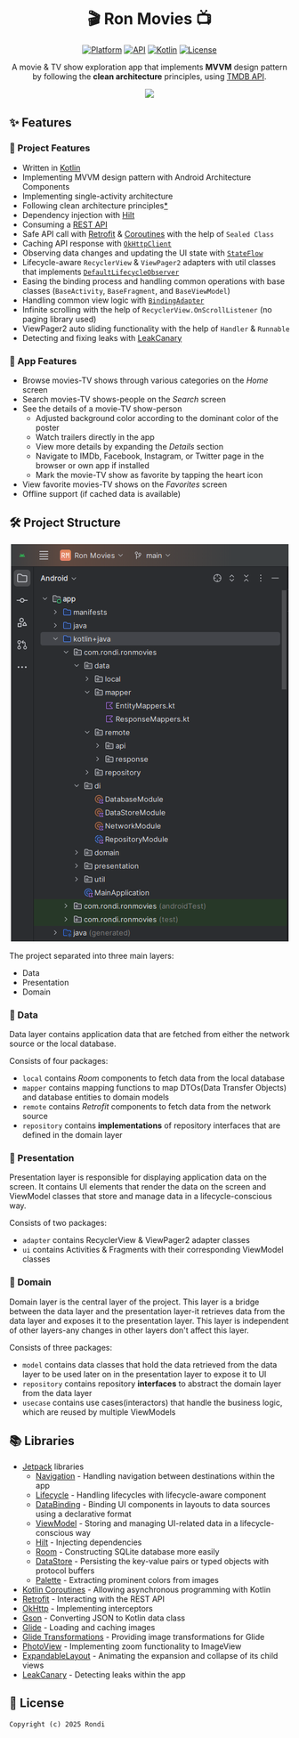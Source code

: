 <h1 align="center">🎬 Ron Movies 📺</h1>

<p align="center">
  <a href="https://www.android.com/"><img alt="Platform" src="https://img.shields.io/badge/platform-android-brightgreen.svg"/></a>
  <a href="https://developer.android.com/about/versions/lollipop"><img alt="API" src="https://img.shields.io/badge/API-21%2B-brightgreen.svg?style=flat"/></a>
  <a href="https://github.com/JetBrains/kotlin/releases/tag/v1.6.10"><img alt="Kotlin" src="https://img.shields.io/badge/Kotlin-1.6.10-blueviolet"/></a>
  <a href="https://github.com/bbor98/movieapp-mvvm-clean-architecture/blob/main/LICENSE"><img alt="License" src="https://img.shields.io/github/license/bbor98/movieapp-mvvm-clean-architecture"/></a>
</p>

<p align="center">
A movie & TV show exploration app that implements <b>MVVM</b> design pattern by following the <b>clean architecture</b> principles, using 
  <a href="https://www.themoviedb.org/">TMDB API</a>.
</p>

<p align="center">
  <a href="https://github.com/rondimarten07/ron_movies_app/tree/main/screenshoot/priview.png">
    <img src="screenshoot/priview.png">
  </a>
</p>

## ✨ Features
### 🔸 Project Features
- Written in [Kotlin](https://kotlinlang.org/)
- Implementing MVVM design pattern with Android Architecture Components
- Implementing single-activity architecture
- Following clean architecture principles[*](https://github.com/bbor98/movieapp-mvvm-clean-architecture#-note)
- Dependency injection with [Hilt](https://developer.android.com/training/dependency-injection/hilt-android)
- Consuming a [REST API](https://www.themoviedb.org/documentation/api)
- Safe API call with [Retrofit](https://github.com/square/retrofit) & [Coroutines](https://kotlinlang.org/docs/coroutines-overview.html) with the help of `Sealed Class`
- Caching API response with [`OkHttpClient`](https://square.github.io/okhttp/4.x/okhttp/okhttp3/-ok-http-client/)
- Observing data changes and updating the UI state with [`StateFlow`](https://kotlinlang.org/api/kotlinx.coroutines/kotlinx-coroutines-core/kotlinx.coroutines.flow/-state-flow/)
- Lifecycle-aware `RecyclerView` & `ViewPager2` adapters with util classes that implements [`DefaultLifecycleObserver`](https://developer.android.com/reference/androidx/lifecycle/DefaultLifecycleObserver)
- Easing the binding process and handling common operations with base classes (`BaseActivity`, `BaseFragment`, and `BaseViewModel`)
- Handling common view logic with [`BindingAdapter`](https://developer.android.com/topic/libraries/data-binding/binding-adapters)
- Infinite scrolling with the help of `RecyclerView.OnScrollListener` (no paging library used)
- ViewPager2 auto sliding functionality with the help of `Handler` & `Runnable`
- Detecting and fixing leaks with [LeakCanary](https://github.com/square/leakcanary)

### 🔹 App Features
- Browse movies-TV shows through various categories on the *Home* screen
- Search movies-TV shows-people on the *Search* screen
- See the details of a movie-TV show-person
  - Adjusted background color according to the dominant color of the poster
  - Watch trailers directly in the app
  - View more details by expanding the *Details* section
  - Navigate to IMDb, Facebook, Instagram, or Twitter page in the browser or own app if installed
  - Mark the movie-TV show as favorite by tapping the heart icon
- View favorite movies-TV shows on the *Favorites* screen
- Offline support (if cached data is available)

## 🛠 Project Structure
<p align="center">
  <a href="https://github.com/rondimarten07/ron_movies_app/tree/main/screenshoot/project.png">
    <img src="screenshoot/project.png">
  </a>
</p>

The project separated into three main layers:
- Data
- Presentation
- Domain

### 🔸 Data
Data layer contains application data that are fetched from either the network source or the local database.

Consists of four packages:
- `local` contains *Room* components to fetch data from the local database
- `mapper` contains mapping functions to map DTOs(Data Transfer Objects) and database entities to domain models
- `remote` contains *Retrofit* components to fetch data from the network source
- `repository` contains **implementations** of repository interfaces that are defined in the domain layer

### 🔸 Presentation
Presentation layer is responsible for displaying application data on the screen. It contains  UI elements that render the data on the screen and ViewModel classes that store and manage data in a lifecycle-conscious way.

Consists of two packages:
- `adapter` contains RecyclerView & ViewPager2 adapter classes
- `ui` contains Activities & Fragments with their corresponding ViewModel classes

### 🔸 Domain
Domain layer is the central layer of the project. This layer is a bridge between the data layer and the presentation layer-it retrieves data from the data layer and exposes it to the presentation layer. This layer is independent of other layers-any changes in other layers don't affect this layer.

Consists of three packages:
- `model` contains data classes that hold the data retrieved from the data layer to be used later on in the presentation layer to expose it to UI
- `repository` contains repository **interfaces** to abstract the domain layer from the data layer
- `usecase` contains use cases(interactors) that handle the business logic, which are reused by multiple ViewModels

## 📚 Libraries
- [Jetpack](https://developer.android.com/jetpack) libraries
  - [Navigation](https://developer.android.com/guide/navigation) - Handling navigation between destinations within the app
  - [Lifecycle](https://developer.android.com/topic/libraries/architecture/lifecycle) - Handling lifecycles with lifecycle-aware component
  - [DataBinding](https://developer.android.com/topic/libraries/data-binding) - Binding UI components in layouts to data sources using a declarative format
  - [ViewModel](https://developer.android.com/topic/libraries/architecture/viewmodel) - Storing and managing UI-related data in a lifecycle-conscious way
  - [Hilt](https://developer.android.com/training/dependency-injection/hilt-android) - Injecting dependencies
  - [Room](https://developer.android.com/training/data-storage/room) - Constructing SQLite database more easily
  - [DataStore](https://developer.android.com/topic/libraries/architecture/datastore) - Persisting the key-value pairs or typed objects with protocol buffers
  - [Palette](https://developer.android.com/training/material/palette-colors) - Extracting prominent colors from images
- [Kotlin Coroutines](https://kotlinlang.org/docs/coroutines-overview.html) - Allowing asynchronous programming with Kotlin
- [Retrofit](https://github.com/square/retrofit) - Interacting with the REST API
- [OkHttp](https://github.com/square/okhttp) - Implementing interceptors
- [Gson](https://github.com/google/gson) - Converting JSON to Kotlin data class
- [Glide](https://github.com/bumptech/glide) - Loading and caching images
- [Glide Transformations](https://github.com/wasabeef/glide-transformations) - Providing image transformations for Glide
- [PhotoView](https://github.com/Baseflow/PhotoView) - Implementing zoom functionality to ImageView
- [ExpandableLayout](https://github.com/cachapa/ExpandableLayout) - Animating the expansion and collapse of its child views
- [LeakCanary](https://github.com/square/leakcanary) - Detecting leaks within the app

## 📜 License
```
Copyright (c) 2025 Rondi
```
